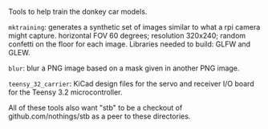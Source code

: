 
Tools to help train the donkey car models.

`mktraining`: generates a synthetic set of images similar to what a rpi camera might capture.
horizontal FOV 60 degrees; resolution 320x240; random confetti on the floor for each image.
Libraries needed to build: GLFW and GLEW.

`blur`: blur a PNG image based on a mask given in another PNG image.

`teensy_32_carrier`: KiCad design files for the servo and receiver I/O board for the Teensy 3.2
microcontroller.

All of these tools also want "stb" to be a checkout of github.com/nothings/stb as a peer 
to these directories.

